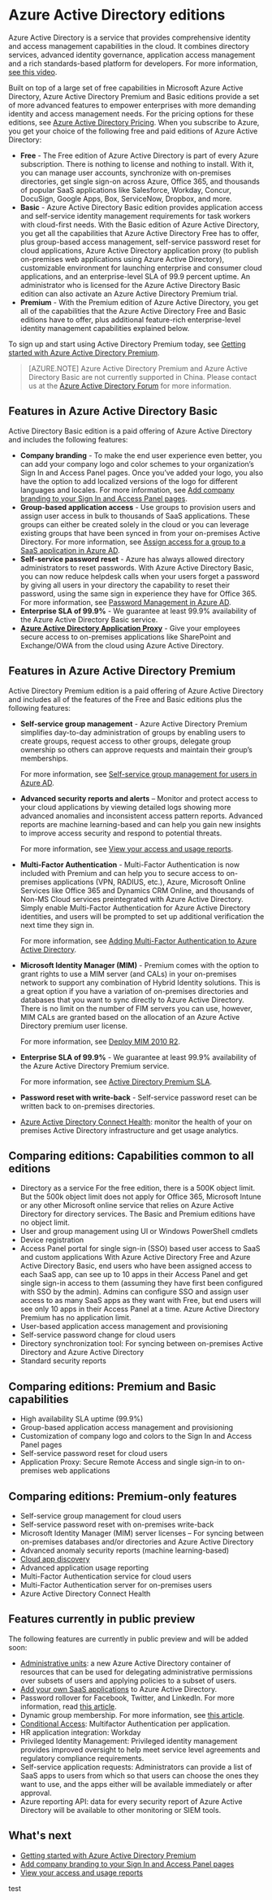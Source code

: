 <properties
	pageTitle="Azure Active Directory editions | Microsoft Azure"
	description="A topic that explains choices for free and paid editions of Azure Active Directory."
	services="active-directory"
	documentationCenter=""
	authors="curtand"
	manager="msStevenPo"
	editor=""/>

<tags
	ms.service="active-directory"
	ms.workload="identity"
	ms.tgt_pltfrm="na"
	ms.devlang="na"
	ms.topic="article"
	ms.date="08/14/2015"
	ms.author="curtand"/>

# Azure Active Directory editions

Azure Active Directory is a service that provides comprehensive identity and access management capabilities in the cloud. It combines directory services, advanced identity governance, application access management and a rich standards-based platform for developers. For more information, [see this video](http://azure.microsoft.com/documentation/videos/teched-europe-2014-cloud-identity-microsoft-azure-active-directory-explained/).

Built on top of a large set of free capabilities in Microsoft Azure Active Directory, Azure Active Directory Premium and Basic editions provide a set of more advanced features to empower enterprises with more demanding identity and access management needs. For the pricing options for these editions, see [Azure Active Directory Pricing](http://azure.microsoft.com/pricing/details/active-directory/). When you subscribe to Azure, you get your choice of the following free and paid editions of Azure Active Directory:

- **Free** - The Free edition of Azure Active Directory is part of every Azure subscription. There is nothing to license and nothing to install. With it, you can manage user accounts, synchronize with on-premises directories, get single sign-on across Azure, Office 365, and thousands of popular SaaS applications like Salesforce, Workday, Concur, DocuSign, Google Apps, Box, ServiceNow, Dropbox, and more.
- **Basic** - Azure Active Directory Basic edition provides application access and self-service identity management requirements for task workers with cloud-first needs. With the Basic edition of Azure Active Directory, you get all the capabilities that Azure Active Directory Free has to offer, plus group-based access management, self-service password reset for cloud applications, Azure Active Directory application proxy (to publish on-premises web applications using Azure Active Directory), customizable environment for launching enterprise and consumer cloud applications, and an enterprise-level SLA of 99.9 percent uptime.
    An administrator who is licensed for the Azure Active Directory Basic edition can also activate an Azure Active Directory Premium trial.
- **Premium** - With the Premium edition of Azure Active Directory, you get all of the capabilities that the Azure Active Directory Free and Basic editions have to offer, plus additional feature-rich enterprise-level identity management capabilities explained below.

To sign up and start using Active Directory Premium today, see [Getting started with Azure Active Directory Premium](active-directory-get-started-premium.md).

> [AZURE.NOTE]
Azure Active Directory Premium and Azure Active Directory Basic are not currently supported in China. Please contact us at the [Azure Active Directory Forum](http://feedback.azure.com/forums/169401-azure-active-directory) for more information.

## Features in Azure Active Directory Basic

Active Directory Basic edition is a paid offering of Azure Active Directory and includes the following features:

- **Company branding** - To make the end user experience even better, you can add your company logo and color schemes to your organization’s Sign In and Access Panel pages. Once you’ve added your logo, you also have the option to add localized versions of the logo for different languages and locales.
    For more information, see [Add company branding to your Sign In and Access Panel pages](active-directory-add-company-branding.md).
- **Group-based application access** - Use groups to provision users and assign user access in bulk to thousands of SaaS applications. These groups can either be created solely in the cloud or you can leverage existing groups that have been synced in from your on-premises Active Directory.
    For more information, see [Assign access for a group to a SaaS application in Azure AD](https://msdn.microsoft.com/library/azure/dn621141.aspx).
- **Self-service password reset** - Azure has always allowed directory administrators to reset passwords. With Azure Active Directory Basic, you can now reduce helpdesk calls when your users forget a password by giving all users in your directory the capability to reset their password, using the same sign in experience they have for Office 365.
    For more information, see [Password Management in Azure AD](https://msdn.microsoft.com/library/azure/dn510386.aspx).
- **Enterprise SLA of 99.9%** - We guarantee at least 99.9% availability of the Azure Active Directory Basic service.
- [**Azure Active Directory Application Proxy**](https://msdn.microsoft.com/library/azure/dn768214.aspx) - Give your employees secure access to on-premises applications like SharePoint and Exchange/OWA from the cloud using Azure Active Directory.

## Features in Azure Active Directory Premium

Active Directory Premium edition is a paid offering of Azure Active Directory and includes all of the features of the Free and Basic editions plus the following features:

- **Self-service group management** - Azure Active Directory Premium simplifies day-to-day administration of groups by enabling users to create groups, request access to other groups, delegate group ownership so others can approve requests and maintain their group’s memberships.

    For more information, see [Self-service group management for users in Azure AD](https://msdn.microsoft.com/library/azure/dn641267.aspx).

- **Advanced security reports and alerts** – Monitor and protect access to your cloud applications by viewing detailed logs showing more advanced anomalies and inconsistent access pattern reports. Advanced reports are machine learning-based and can help you gain new insights to improve access security and respond to potential threats.

    For more information, see [View your access and usage reports](active-directory-view-access-usage-reports.md).

- **Multi-Factor Authentication** - Multi-Factor Authentication is now included with Premium and can help you to secure access to on-premises applications (VPN, RADIUS, etc.), Azure, Microsoft Online Services like Office 365 and Dynamics CRM Online, and thousands of Non-MS Cloud services preintegrated with Azure Active Directory. Simply enable Multi-Factor Authentication for Azure Active Directory identities, and users will be prompted to set up additional verification the next time they sign in.

    For more information, see [Adding Multi-Factor Authentication to Azure Active Directory](https://msdn.microsoft.com/library/azure/dn249466.aspx).

- **Microsoft Identity Manager (MIM)** - Premium comes with the option to grant rights to use a MIM server (and CALs) in your on-premises network to support any combination of Hybrid Identity solutions. This is a great option if you have a variation of on-premises directories and databases that you want to sync directly to Azure Active Directory. There is no limit on the number of FIM servers you can use, however, MIM CALs are granted based on the allocation of an Azure Active Directory premium user license.

    For more information, see [Deploy MIM 2010 R2](https://www.microsoft.com/server-cloud/products/forefront-identity-manager/features.aspx).

- **Enterprise SLA of 99.9%** - We guarantee at least 99.9% availability of the Azure Active Directory Premium service.

    For more information, see [Active Directory Premium SLA](http://azure.microsoft.com/support/legal/sla/).

- **Password reset with write-back** - Self-service password reset can be written back to on-premises directories.

- [Azure Active Directory Connect Health](https://msdn.microsoft.com/library/azure/dn906722.aspx): monitor the health of your on premises Active Directory infrastructure and get usage analytics.



## Comparing editions: Capabilities common to all editions

- Directory as a service
    For the free edition, there is a 500K object limit. But the 500k object limit does not apply for Office 365, Microsoft Intune or any other Microsoft online service that relies on Azure Active Directory for directory services. The Basic and Premium editions have no object limit.
- User and group management using UI or Windows PowerShell cmdlets
- Device registration
- Access Panel portal for single sign-in (SSO) based user access to SaaS and custom applications
    With Azure Active Directory Free and Azure Active Directory Basic, end users who have been assigned access to each SaaS app, can see up to 10 apps in their Access Panel and get single sign-in access to them (assuming they have first been configured with SSO by the admin). Admins can configure SSO and assign user access to as many SaaS apps as they want with Free, but end users will see only 10 apps in their Access Panel at a time. Azure Active Directory Premium has no application limit.
- User-based application access management and provisioning
- Self-service password change for cloud users
- Directory synchronization tool: For syncing between on-premises Active Directory and Azure Active Directory
- Standard security reports

## Comparing editions: Premium and Basic capabilities

- High availability SLA uptime (99.9%)
- Group-based application access management and provisioning
- Customization of company logo and colors to the Sign In and Access Panel pages
- Self-service password reset for cloud users
- Application Proxy: Secure Remote Access and single sign-in to on-premises web applications

## Comparing editions: Premium-only features

- Self-service group management for cloud users
- Self-service password reset with on-premises write-back
- Microsoft Identity Manager (MIM) server licenses – For syncing between on-premises databases and/or directories and Azure Active Directory
- Advanced anomaly security reports (machine learning-based)
- [Cloud app discovery](http://channel9.msdn.com/Series/EMS/Azure-Cloud-App-Discovery)
- Advanced application usage reporting
- Multi-Factor Authentication service for cloud users
- Multi-Factor Authentication server for on-premises users
- Azure Active Directory Connect Health

## Features currently in public preview

The following features are currently in public preview and will be added soon:

- [Administrative units](https://msdn.microsoft.com/library/azure/dn832057.aspx): a new Azure Active Directory container of resources that can be used for delegating administrative permissions over subsets of users and applying policies to a subset of users.
- [Add your own SaaS applications](https://msdn.microsoft.com/library/azure/dn893637.aspx) to Azure Active Directory.
- Password rollover for Facebook, Twitter, and LinkedIn. For more information, read [this article](http://blogs.technet.com/b/ad/archive/2015/02/20/azure-ad-automated-password-roll-over-for-facebook-twitter-and-linkedin-now-in-preview.aspx).
- Dynamic group membership. For more information, see [this article](https://msdn.microsoft.com/library/azure/dn913807.aspx).
- [Conditional Access](https://msdn.microsoft.com/library/azure/dn906877.aspx): Multifactor Authentication per application.
- HR application integration: Workday
- Privileged Identity Management: Privileged identity management provides improved oversight to help meet service level agreements and regulatory compliance requirements.
- Self-service application requests: Administrators can provide a list of SaaS apps to users from which so that users can choose the ones they want to use, and the apps either will be available immediately or after approval.
- Azure reporting API: data for every security report of Azure Active Directory will be available to other monitoring or SIEM tools.


## What's next

- [Getting started with Azure Active Directory Premium](active-directory-get-started-premium.md)
- [Add company branding to your Sign In and Access Panel pages](active-directory-add-company-branding.md)
- [View your access and usage reports](active-directory-view-access-usage-reports.md)

test
